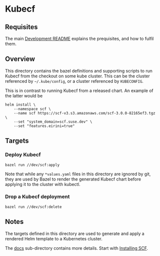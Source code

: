 # Kubecf

## Requisites

The main [Development README](../README.md) explains the prequisites,
and how to fulfil them.

## Overview

This directory contains the bazel definitions and supporting scripts
to run Kubecf from the checkout on some kube cluster. This can be the
cluster referenced by `~/.kube/config`, or a cluster referenced by
`KUBECONFIG`.

This is in contrast to running Kubecf from a released chart.
An example of the latter would be

```
helm install \
    --namespace scf \
    --name scf https://scf-v3.s3.amazonaws.com/scf-3.0.0-82165ef3.tgz \
    --set "system_domain=scf.suse.dev" \
    --set "features.eirini=true"
```

## Targets

### Deploy Kubecf

```shell
bazel run //dev/scf:apply
```

Note that while any `*values.yaml` files in this directory are ignored
by git, they are used by Bazel to render the generated Kubecf chart
before applying it to the cluster with kubectl.

### Drop a Kubecf deployment

```shell
bazel run //dev/scf:delete
```

## Notes

The targets defined in this directory are used to generate and apply a
rendered Helm template to a Kubernetes cluster.

The [docs](./docs/) sub-directory contains more details. Start with
[Installing SCF](./docs/installing.md).
